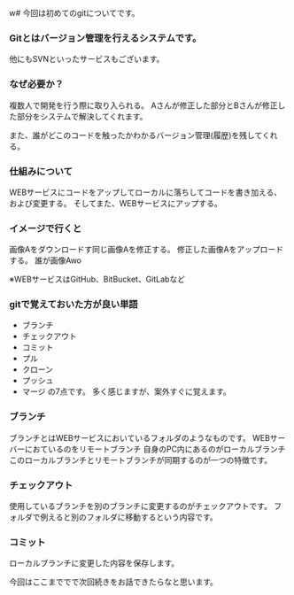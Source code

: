 w# 今回は初めてのgitについてです。

### Gitとはバージョン管理を行えるシステムです。
他にもSVNといったサービスもございます。

### なぜ必要か？
複数人で開発を行う際に取り入られる。
Aさんが修正した部分とBさんが修正した部分をシステムで解決してくれます。

また、誰がどこのコードを触ったかわかるバージョン管理(履歴)を残してくれる。

### 仕組みについて
WEBサービスにコードをアップしてローカルに落ちしてコードを書き加える、および変更する。
そしてまた、WEBサービスにアップする。

### イメージで行くと
画像Aをダウンロードす同じ画像Aを修正する。
修正した画像Aをアップロードする。
誰が画像Awo


※WEBサービスはGitHub、BitBucket、GitLabなど

### gitで覚えておいた方が良い単語
- ブランチ
- チェックアウト
- コミット
- プル
- クローン
- プッシュ
- マージ
の7点です。
多く感じますが、案外すぐに覚えます。

### ブランチ
ブランチとはWEBサービスにおいているフォルダのようなものです。
WEBサーバーにおているのをリモートブランチ
自身のPC内にあるのがローカルブランチ
このローカルブランチとリモートブランチが同期するのが一つの特徴です。

### チェックアウト
使用しているブランチを別のブランチに変更するのがチェックアウトです。
フォルダで例えると別のフォルダに移動するという内容です。

### コミット
ローカルブランチに変更した内容を保存します。

今回はここまででで次回続きをお話できたらなと思います。
